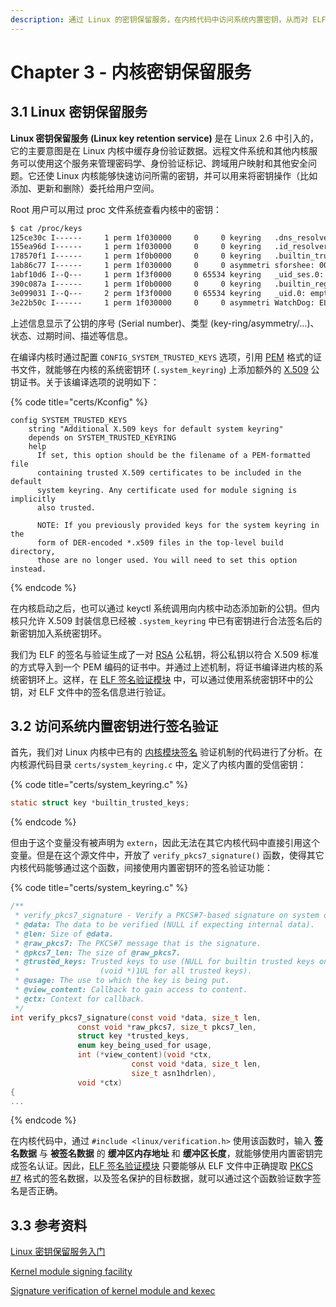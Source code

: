 ```yaml
---
description: 通过 Linux 的密钥保留服务，在内核代码中访问系统内置密钥，从而对 ELF 文件中的签名数据进行验证。
---
```


# Chapter 3 - 内核密钥保留服务

## 3.1 Linux 密钥保留服务

**Linux 密钥保留服务 \(Linux key retention service\)** 是在 Linux 2.6 中引入的，它的主要意图是在 Linux 内核中缓存身份验证数据。远程文件系统和其他内核服务可以使用这个服务来管理密码学、身份验证标记、跨域用户映射和其他安全问题。它还使 Linux 内核能够快速访问所需的密钥，并可以用来将密钥操作（比如添加、更新和删除）委托给用户空间。

Root 用户可以用过 proc 文件系统查看内核中的密钥：

```bash
$ cat /proc/keys
125ce30c I------     1 perm 1f030000     0     0 keyring   .dns_resolver: empty
155ea96d I------     1 perm 1f030000     0     0 keyring   .id_resolver: empty
178570f1 I------     1 perm 1f0b0000     0     0 keyring   .builtin_trusted_keys: 1
1ab86c77 I------     1 perm 1f030000     0     0 asymmetri sforshee: 00b28ddf47aef9cea7: X509.rsa []
1abf10d6 I--Q---     1 perm 1f3f0000     0 65534 keyring   _uid_ses.0: 1
390c087a I------     1 perm 1f0b0000     0     0 keyring   .builtin_regdb_keys: 1
3e099031 I--Q---     2 perm 1f3f0000     0 65534 keyring   _uid.0: empty
3e22b50c I------     1 perm 1f030000     0     0 asymmetri WatchDog: ELF verification: 7e0e1ac946e5350460497ba611a475534c9c3ec4: X509.rsa 4c9c3ec4 []
```

上述信息显示了公钥的序号 \(Serial number\)、类型 \(key-ring/asymmetry/...\)、状态、过期时间、描述等信息。

在编译内核时通过配置 `CONFIG_SYSTEM_TRUSTED_KEYS` 选项，引用 [PEM](https://en.wikipedia.org/wiki/Privacy-Enhanced_Mail) 格式的证书文件，就能够在内核的系统密钥环 \(`.system_keyring`\) 上添加额外的 [X.509](https://en.wikipedia.org/wiki/X.509) 公钥证书。关于该编译选项的说明如下：

{% code title="certs/Kconfig" %}
```text
config SYSTEM_TRUSTED_KEYS
	string "Additional X.509 keys for default system keyring"
	depends on SYSTEM_TRUSTED_KEYRING
	help
	  If set, this option should be the filename of a PEM-formatted file
	  containing trusted X.509 certificates to be included in the default
	  system keyring. Any certificate used for module signing is implicitly
	  also trusted.

	  NOTE: If you previously provided keys for the system keyring in the
	  form of DER-encoded *.x509 files in the top-level build directory,
	  those are no longer used. You will need to set this option instead.
```
{% endcode %}

在内核启动之后，也可以通过 keyctl 系统调用向内核中动态添加新的公钥。但内核只允许 X.509 封装信息已经被 `.system_keyring` 中已有密钥进行合法签名后的新密钥加入系统密钥环。

我们为 ELF 的签名与验证生成了一对 [RSA](https://en.wikipedia.org/wiki/RSA_%28cryptosystem%29) 公私钥，将公私钥以符合 X.509 标准的方式导入到一个 PEM 编码的证书中。并通过上述机制，将证书编译进内核的系统密钥环上。这样，在 [ELF 签名验证模块](chapter-1-binary-execution-procedure.md#15-dui-elf-wen-jian-jin-hang-qian-ming-yan-zheng-de-si-lu) 中，可以通过使用系统密钥环中的公钥，对 ELF 文件中的签名信息进行验证。

## 3.2 访问系统内置密钥进行签名验证

首先，我们对 Linux 内核中已有的 [内核模块签名](https://www.kernel.org/doc/html/v4.15/admin-guide/module-signing.html) 验证机制的代码进行了分析。在内核源代码目录 `certs/system_keyring.c` 中，定义了内核内置的受信密钥：

{% code title="certs/system\_keyring.c" %}
```c
static struct key *builtin_trusted_keys;
```
{% endcode %}

但由于这个变量没有被声明为 `extern`，因此无法在其它内核代码中直接引用这个变量。但是在这个源文件中，开放了 `verify_pkcs7_signature()` 函数，使得其它内核代码能够通过这个函数，间接使用内置密钥环的签名验证功能：

{% code title="certs/system\_keyring.c" %}
```c
/**
 * verify_pkcs7_signature - Verify a PKCS#7-based signature on system data.
 * @data: The data to be verified (NULL if expecting internal data).
 * @len: Size of @data.
 * @raw_pkcs7: The PKCS#7 message that is the signature.
 * @pkcs7_len: The size of @raw_pkcs7.
 * @trusted_keys: Trusted keys to use (NULL for builtin trusted keys only,
 *					(void *)1UL for all trusted keys).
 * @usage: The use to which the key is being put.
 * @view_content: Callback to gain access to content.
 * @ctx: Context for callback.
 */
int verify_pkcs7_signature(const void *data, size_t len,
			   const void *raw_pkcs7, size_t pkcs7_len,
			   struct key *trusted_keys,
			   enum key_being_used_for usage,
			   int (*view_content)(void *ctx,
					       const void *data, size_t len,
					       size_t asn1hdrlen),
			   void *ctx)
{
...
```
{% endcode %}

在内核代码中，通过 `#include <linux/verification.h>` 使用该函数时，输入 **签名数据** 与 **被签名数据** 的 **缓冲区内存地址** 和 **缓冲区长度**，就能够使用内置密钥完成签名认证。因此，[ELF 签名验证模块](chapter-1-binary-execution-procedure.md#15-dui-elf-wen-jian-jin-hang-qian-ming-yan-zheng-de-si-lu) 只要能够从 ELF 文件中正确提取 [PKCS \#7](https://tools.ietf.org/html/rfc2315) 格式的签名数据，以及签名保护的目标数据，就可以通过这个函数验证数字签名是否正确。

## 3.3 参考资料

[Linux 密钥保留服务入门](https://www.ibm.com/developerworks/cn/linux/l-key-retention.html#artrelatedtopics)

[Kernel module signing facility](https://www.kernel.org/doc/html/v4.15/admin-guide/module-signing.html)

[Signature verification of kernel module and kexec](https://www.slideshare.net/joeylikernel/signature-verification-of-kernel-module-and-kexec)

